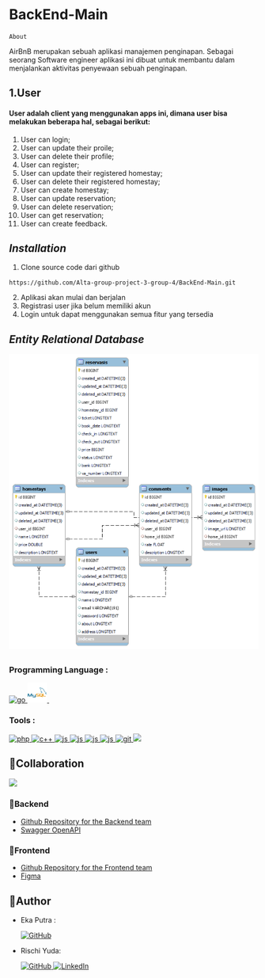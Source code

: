# BackEnd-Main
    
    About
    
AirBnB merupakan sebuah aplikasi manajemen penginapan. Sebagai seorang Software engineer aplikasi ini dibuat untuk membantu dalam menjalankan aktivitas penyewaan sebuah penginapan. 

## 1.User 
#### User adalah client yang menggunakan apps ini, dimana user bisa melakukan beberapa hal, sebagai berikut:
1. User can login;
3. User can update their proile;
4. User can delete their profile;
5. User can register;
6. User can update their registered homestay;
7. User can delete their registered homestay;
8. User can create homestay;
9. User can update reservation;
9. User can delete reservation;
10. User can get reservation;
11. User can create feedback.

## *Installation*

1. Clone source code dari github
```
https://github.com/Alta-group-project-3-group-4/BackEnd-Main.git
```
2. Aplikasi akan mulai dan berjalan
3. Registrasi user jika belum memiliki akun
4. Login untuk dapat menggunakan semua fitur yang tersedia

## *Entity Relational Database*
![contoh](./dokumentasi/ERD.png)
## 
<h3 align="Left">Programming Language :</h3>
<p align="Left"> 
  <a href="https://go.dev/" target="_blank" rel="noreferrer"> 
    <img src="https://raw.githubusercontent.com/jmnote/z-icons/master/svg/go.svg"
      alt="go" width="40" height="40" /> </a> 
  <a href="https://www.mysql.com/" target="_blank" rel="noreferrer">
    <img src="https://github.com/devicons/devicon/blob/master/icons/mysql/mysql-original-wordmark.svg" title="MySQL"  alt="MySQL" width="40" height="40"/>&nbsp;
    </a>
</p>
 
<h3 align="Left">Tools :</h3>
<p align="Left"> 
  <a href="https://aws.amazon.com/" target="_blank" rel="noreferrer">
    <img src="https://logos-world.net/wp-content/uploads/2021/08/Amazon-Web-Services-AWS-Logo-700x394.png"
      alt="php" width="40" height="40" /> </a> 
  <a href="https://postman.com/" target="_blank" rel="noreferrer"> 
    <img src="https://www.vectorlogo.zone/logos/getpostman/getpostman-icon.svg"
      alt="c++" width="40" height="40" /> </a> 
  <a href="https://www.dockere.com/" target="_blank" rel="noreferrer"> 
    <img src="https://www.vectorlogo.zone/logos/docker/docker-official.svg"
      alt="js" width="40" height="40" /> </a> 
  <a href="https://www.ubuntu.com/" target="_blank" rel="noreferrer"> 
    <img src="https://www.vectorlogo.zone/logos/ubuntu/ubuntu-icon.svg"
      alt="js" width="40" height="40" /> </a>
  <a href="https://www.swagger.com/" target="_blank" rel="noreferrer"> 
    <img src="https://vectorwiki.com/images/v21Kn__swaggerhub.svg"
      alt="js" width="40" height="40" /> </a>
  <a href="https://www.jwt.io/" target="_blank" rel="noreferrer"> 
    <img src="https://vectorwiki.com/images/yEsJ6__jwt-io-json-web-token.svg"
      alt="js" width="40" height="40" /> </a>
  <a href="https://github.com/" target="_blank" rel="noreferrer">
    <img src="https://cdn.jsdelivr.net/gh/devicons/devicon/icons/git/git-original.svg" 
      alt="git" width="45" height="45"/> </a> 
  <a href="https://skillicons.dev">
    <img src="https://skillicons.dev/icons?i=vscode&perline=3" />
  </a>
 </p>

 
## 🤝Collaboration

<a href="https://discord.com/"><img src="https://skillicons.dev/icons?i=discord&perline=3" />
  </a>

### 🧰Backend

- [Github Repository for the Backend team](https://github.com/Alta-group-project-3-group-4/BackEnd-Main)
- [Swagger OpenAPI](https://app.swaggerhub.com/apis/AirBnBProject/AirBnB/1.0.0#/User/post_login)

### 🧰Frontend

- [Github Repository for the Frontend team](https://github.com/Alta-group-project-3-group-4/BookaBed-FE)
- [Figma]( https://www.figma.com/file/RMWgy3QKTLb1lojHM9RTpJ/Untitled?node-id=0%3A1&t=ObzGxefnuxSFiO8Y-0)

## 🤖Author

- Eka Putra :

  [![GitHub](https://img.shields.io/badge/-EkaPutra-black?style=for-the-badge&logo=github&logoColor=white)]([https://github.com/ekacahyaps)
- Rischi Yuda:

  [![GitHub](https://img.shields.io/badge/-Rischiyuda-black?style=for-the-badge&logo=github&logoColor=white) 
  ![LinkedIn](https://img.shields.io/badge/-RischiYuda-blue?style=for-the-badge&logo=linkedin&logoColor=white)](https://www.linkedin.com/in/rischi-yuda-ryo17/)

